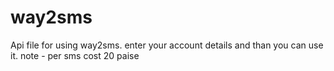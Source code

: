 # way2sms

Api file for using way2sms. 
enter your account details and than you can use it. 
note - per sms cost 20 paise
